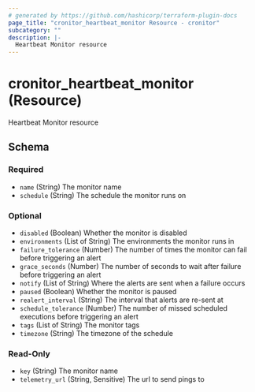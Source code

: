 ```yaml
---
# generated by https://github.com/hashicorp/terraform-plugin-docs
page_title: "cronitor_heartbeat_monitor Resource - cronitor"
subcategory: ""
description: |-
  Heartbeat Monitor resource
---
```


# cronitor_heartbeat_monitor (Resource)

Heartbeat Monitor resource



<!-- schema generated by tfplugindocs -->
## Schema

### Required

- `name` (String) The monitor name
- `schedule` (String) The schedule the monitor runs on

### Optional

- `disabled` (Boolean) Whether the monitor is disabled
- `environments` (List of String) The environments the monitor runs in
- `failure_tolerance` (Number) The number of times the monitor can fail before triggering an alert
- `grace_seconds` (Number) The number of seconds to wait after failure before triggering an alert
- `notify` (List of String) Where the alerts are sent when a failure occurs
- `paused` (Boolean) Whether the monitor is paused
- `realert_interval` (String) The interval that alerts are re-sent at
- `schedule_tolerance` (Number) The number of missed scheduled executions before triggering an alert
- `tags` (List of String) The monitor tags
- `timezone` (String) The timezone of the schedule

### Read-Only

- `key` (String) The monitor name
- `telemetry_url` (String, Sensitive) The url to send pings to
